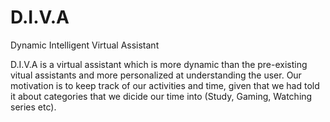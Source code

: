 # D.I.V.A
Dynamic Intelligent Virtual Assistant

D.I.V.A is a virtual assistant which is more dynamic than the pre-existing vitual assistants and more personalized at understanding the user. Our motivation is to keep track of our activities and time, given that we had told it about categories that we dicide our time into (Study, Gaming, Watching series etc). 
